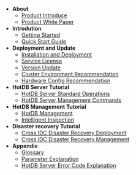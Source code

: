 <!--* README-->
* **About**
  * [Product Introduce](introduce.md)
  * [Product White Paper](white-paper.md)
  <!--* [What's New](whats-new.md)-->
* **Introdution**
  * [Getting Started](./) 
  * [Quick Start Guide](quick-start-guide.md)
  <!--* [Basic Operations](basic-operations.md)-->
* **Deployment and Update**
  * [Installation and Deployment](installation-and-deployment.md)
  * [Service License](service-license.md)
  * [Version Update](version-update.md)
  * [Cluster Environment Recommendation](cluster-environment-recommendation.md)
  * [Hardware Config Recommendation](hardware-config-recommendation.md)
* **HotDB Server Tutorial**
  * [HotDB Server Standard Operations](hotdb-server-standard-operations.md)
  * [HotDB Server Management Commands](hotdb-server-manager-commands.md)
* **HotDB Management Tutorial**
  * [HotDB Management](hotdb-management.md)
  * [Intelligent Inspection](intelligent-inspection.md)
* **Disaster recovery Tutorial**
  * [Cross IDC Disaster Recovery Deployment](cross-idc-disaster-recovery-deployment.md)
  * [Cross IDC Disaster Recovery Management](cross-idc-disaster-recovery-management.md) 
* **Appendix**
  * [Glossary](glossary.md)
  * [Parameter Explanation](parameters.md)
  * [HotDB Server Error Code Explanation](error-codes.md)
